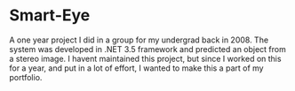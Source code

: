 # Smart-Eye
A one year project I did in a group for my undergrad back in 2008. The system was developed in .NET 3.5 framework and predicted an object from a stereo image. I havent maintained this project, but since I worked on this for a year, and put in a lot of effort, I wanted to make this a part of my portfolio.

